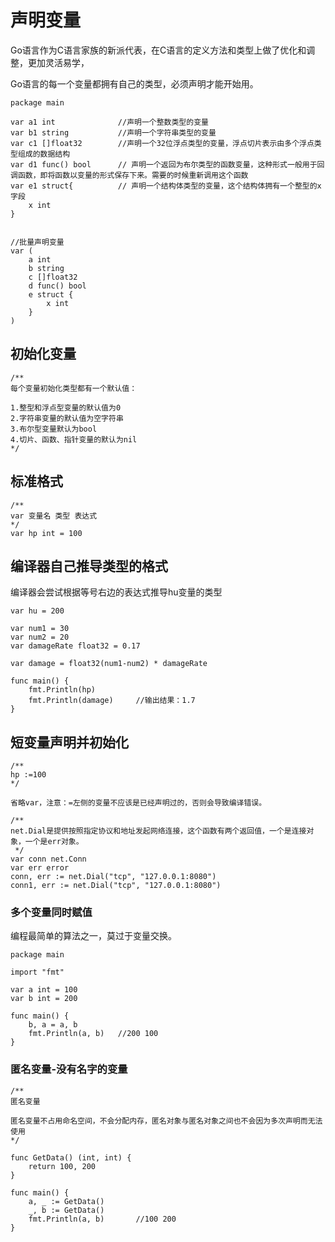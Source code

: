 # 声明变量

Go语言作为C语言家族的新派代表，在C语言的定义方法和类型上做了优化和调整，更加灵活易学，

Go语言的每一个变量都拥有自己的类型，必须声明才能开始用。

``` 
package main

var a1 int				//声明一个整数类型的变量
var b1 string			//声明一个字符串类型的变量
var c1 []float32		//声明一个32位浮点类型的变量，浮点切片表示由多个浮点类型组成的数据结构
var d1 func() bool		// 声明一个返回为布尔类型的函数变量，这种形式一般用于回调函数，即将函数以变量的形式保存下来。需要的时候重新调用这个函数
var e1 struct{			// 声明一个结构体类型的变量，这个结构体拥有一个整型的x字段
	x int
} 


//批量声明变量
var (
	a int
	b string
	c []float32
	d func() bool
	e struct {
		x int
	}
)

```





## 初始化变量

```
/**
每个变量初始化类型都有一个默认值：

1.整型和浮点型变量的默认值为0
2.字符串变量的默认值为空字符串
3.布尔型变量默认为bool
4.切片、函数、指针变量的默认为nil
*/

```
## 标准格式
```
/**
var 变量名 类型 表达式
*/
var hp int = 100

```

## 编译器自己推导类型的格式

编译器会尝试根据等号右边的表达式推导hu变量的类型

```
var hu = 200

var num1 = 30
var num2 = 20
var damageRate float32 = 0.17

var damage = float32(num1-num2) * damageRate

func main() {
	fmt.Println(hp)
	fmt.Println(damage)		//输出结果：1.7
}

```


## 短变量声明并初始化

```
/**
hp :=100
*/

省略var，注意：=左侧的变量不应该是已经声明过的，否则会导致编译错误。
```

```
/**
net.Dial是提供按照指定协议和地址发起网络连接，这个函数有两个返回值，一个是连接对象，一个是err对象。
 */
var conn net.Conn
var err error
conn, err := net.Dial("tcp", "127.0.0.1:8080")
conn1, err := net.Dial("tcp", "127.0.0.1:8080")
```

### 多个变量同时赋值
编程最简单的算法之一，莫过于变量交换。

``` 
package main

import "fmt"

var a int = 100
var b int = 200

func main() {
	b, a = a, b
	fmt.Println(a, b)	//200 100
}

```

### 匿名变量-没有名字的变量

```
/**
匿名变量

匿名变量不占用命名空间，不会分配内存，匿名对象与匿名对象之间也不会因为多次声明而无法使用
*/

func GetData() (int, int) {
	return 100, 200
}

func main() {
	a, _ := GetData()
	_, b := GetData()
	fmt.Println(a, b)		//100 200
}
```




